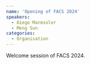 ```yaml
---
name: 'Opening of FACS 2024'
speakers:
  - Diego Marmsoler
  - Meng Sun
categories:
  - Organisation
---
```


Welcome session of FACS 2024.